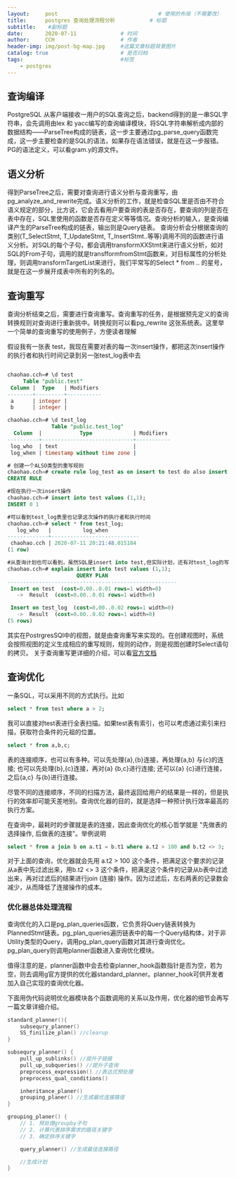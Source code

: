 ```yaml
---
layout:     post   								# 使用的布局（不需要改）
title:      postgres 查询处理流程分析			# 标题 
subtitle:    #副标题
date:       2020-07-11 				# 时间
author:     CCH 					# 作者
header-img: img/post-bg-map.jpg 	#这篇文章标题背景图片
catalog: true 						# 是否归档
tags:								#标签
    - postgres
---
```


## 查询编译
PostgreSQL 从客户端接收一用户的SQL查询之后，backend得到的是一串SQL字符串，会先调用由lex 和 yacc编写的查询编译模块，将SQL字符串解析成内部的数据结构——ParseTree构成的链表，这一步主要通过pg_parse_query函数完成，这一步主要检查的是SQL的语法，如果存在语法错误，就是在这一步报错。PG的语法定义，可以看gram.y的源文件。

## 语义分析
得到ParseTree之后，需要对查询进行语义分析与查询重写，由pg_analyze_and_rewrite完成。语义分析的工作，就是检查SQL里是否由不符合语义规定的部分，比方说，它会去看用户要查询的表是否存在，要查询的列是否在表中存在，SQL里使用的函数是否存在定义等等情况。查询分析的输入，是查询编译产生的ParseTree构成的链表，输出则是Query链表。 
查询分析会分根据查询的类别(T_SelectStmt, T_UpdateStmt, T_InsertStmt..等等)调用不同的函数进行语义分析。对SQL的每个子句，都会调用transformXXStmt来进行语义分析，如对SQL的From子句，调用的就是transfformfromStmt函数来，对目标属性的分析处理，则调用transformTargetList来进行，我们平常写的Select * from .. 的星号，就是在这一步展开成表中所有的列名的。

## 查询重写
查询分析结束之后，需要进行查询重写。查询重写的任务，是根据预先定义的查询转换规则对查询进行重新挑中。转换规则可以看pg_rewrite 这张系统表。这里举一个简单的查询重写的使用例子，方便读者理解

假设我有一张表 test，我现在需要对表的每一次insert操作，都把这次insert操作的执行者和执行时间记录到另一张test_log表中去
```SQL

chaohao.cch=# \d test
     Table "public.test"
 Column |  Type   | Modifiers
--------+---------+-----------
 a      | integer |
 b      | integer |

chaohao.cch=# \d test_log
              Table "public.test_log"
  Column  |            Type             | Modifiers
----------+-----------------------------+-----------
 log_who  | text                        |
 log_when | timestamp without time zone |

# 创建一个ALSO类型的重写规则
chaohao.cch=# create rule log_test as on insert to test do also insert into test_log values(current_user,current_timestamp);
CREATE RULE

#现在执行一次insert操作
chaohao.cch=# insert into test values (1,1);
INSERT 0 1

#可以看到test_log表里也记录这次操作的执行者和执行时间
chaohao.cch=# select * from test_log;
   log_who   |          log_when
-------------+----------------------------
 chaohao.cch | 2020-07-11 20:21:48.015184
(1 row)

#从查询计划也可以看到，虽然SQL是insert into test,但实际计划，还有对test_log的写入
chaohao.cch=# explain insert into test values (1,1);
                      QUERY PLAN
------------------------------------------------------
 Insert on test  (cost=0.00..0.01 rows=1 width=0)
   ->  Result  (cost=0.00..0.01 rows=1 width=0)

 Insert on test_log  (cost=0.00..0.02 rows=1 width=0)
   ->  Result  (cost=0.00..0.02 rows=1 width=0)
(5 rows)
```
其实在PostrgresSQl中的视图，就是由查询重写来实现的。在创建视图时，系统会按照视图的定义生成相应的重写规则，规则的动作，则是视图创建时Select语句的拷贝。
关于查询重写更详细的介绍，可以看[官方文档](https://www.postgresql.org/docs/9.1/rules.html)


## 查询优化
一条SQL，可以采用不同的方式执行。比如
```SQL
select * from test where a > 2; 
```
我可以直接对test表进行全表扫描。如果test表有索引，也可以考虑通过索引来扫描，获取符合条件的元祖的位置。

```SQL
select * from a,b,c;
```
表的连接顺序，也可以有多种。可以先处理{a},{b}连接，再处理{a,b} 与{c}的连接; 也可以先处理{b},{c}连接，再对{a} {b,c}进行连接; 还可以{a} {c}进行连接，之后{a,c} 与{b}进行连接。

尽管不同的连接顺序，不同的扫描方法，最终返回给用户的结果是一样的，但是执行的效率却可能天差地别。查询优化器的目的，就是选择一种预计执行效率最高的执行方案。

在查询中，最耗时的步骤就是表的连接，因此查询优化的核心哲学就是 "先做表的选择操作, 后做表的连接"。举例说明
```SQL
select * from a join b on a.t1 = b.t1 where a.t2 > 100 and b.t2 <> 3;
```
对于上面的查询，优化器就会先用  a.t2 > 100 这个条件，把满足这个要求的记录从a表中先过滤出来，用b.t2 <> 3 这个条件，把满足这个条件的记录从b表中过滤出来，再对过滤后的结果进行join (连接) 操作。因为过滤后，左右两表的记录数会减少，从而降低了连接操作的成本。

### 优化器总体处理流程
查询优化的入口是pg_plan_queries函数，它负责将Query链表转换为PlannedStmt链表。pg_plan_queries遍历链表中的每一个Query结构体，对于非Utility类型的Query，调用pg_plan_query函数对其进行查询优化。pg_plan_query则调用planner函数进入查询优化模块。

值得注意的是，planner函数中会去检查planner_hook函数指针是否为空，若为空，则去调用g官方提供的优化器standard_planner。planner_hook可供开发者加入自己实现的查询优化器。

下面用伪代码说明优化器模块各个函数调用的关系以及作用，优化器的细节会再写一篇文章详细介绍。

```C
standard_planner(){
	subsequry_planner()
	SS_finilize_plan() //clearup
}
```

```C
subsequry_planner() {
	pull_up_sublinks() //提升子链接
	pull_up_subqueries() //提升子查询
	preprocess_expression() //表达式预处理
	preprocess_qual_conditions() 

	inheritance_planer()
	grouping_planer() //生成最优连接路径
}
```

```C
grouping_planer() {
	// 1. 预处理groupby子句
	// 2. 计算代表排序需求的路径关键字
	// 3. 确定排序关键字

	query_planner() //生成最佳连接路径

	//生成计划
}
```